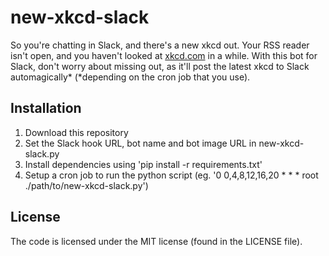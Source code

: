 # new-xkcd-slack

So you're chatting in Slack, and there's a new xkcd out. Your RSS reader isn't open, and you haven't looked at [xkcd.com](http://xkcd.com) in a while. With this bot for Slack, don't worry about missing out, as it'll post the latest xkcd to Slack automagically* (*depending on the cron job that you use).

## Installation

1. Download this repository
2. Set the Slack hook URL, bot name and bot image URL in new-xkcd-slack.py
3. Install dependencies using 'pip install -r requirements.txt'
4. Setup a cron job to run the python script (eg. '0 0,4,8,12,16,20 * * * root ./path/to/new-xkcd-slack.py')

## License

The code is licensed under the MIT license (found in the LICENSE file).